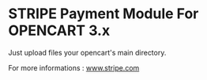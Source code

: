 # STRIPE Payment Module For OPENCART 3.x

Just upload files your opencart's main directory. 

For more informations : www.stripe.com
